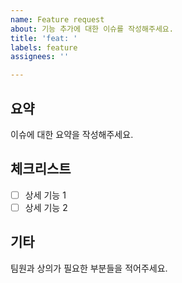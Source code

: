 ```yaml
---
name: Feature request
about: 기능 추가에 대한 이슈를 작성해주세요.
title: 'feat: '
labels: feature
assignees: ''

---
```


## 요약

이슈에 대한 요약을 작성해주세요.

## 체크리스트

- [ ] 상세 기능 1
- [ ] 상세 기능 2

## 기타

팀원과 상의가 필요한 부분들을 적어주세요.
